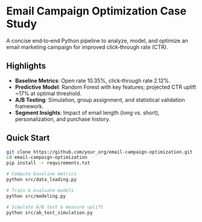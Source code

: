 # Email Campaign Optimization Case Study

A concise end‑to‑end Python pipeline to analyze, model, and optimize an email marketing campaign for improved click‑through rate (CTR).

## Highlights
- **Baseline Metrics**: Open rate 10.35%, click‑through rate 2.12%.  
- **Predictive Model**: Random Forest with key features; projected CTR uplift ~17% at optimal threshold.  
- **A/B Testing**: Simulation, group assignment, and statistical validation framework.  
- **Segment Insights**: Impact of email length (long vs. short), personalization, and purchase history.

## Quick Start
```bash
git clone https://github.com/your_org/email-campaign-optimization.git
cd email-campaign-optimization
pip install -r requirements.txt

# Compute baseline metrics
python src/data_loading.py

# Train & evaluate models
python src/modeling.py

# Simulate A/B test & measure uplift
python src/ab_test_simulation.py
